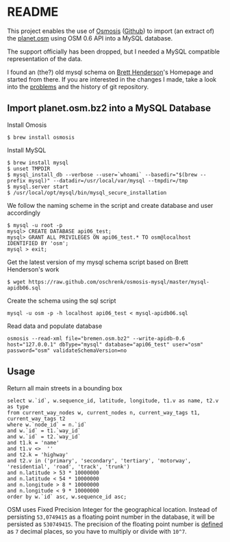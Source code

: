 # README #

This project enables the use of [Osmosis](http://wiki.openstreetmap.org/wiki/Osmosis) ([Github](https://github.com/openstreetmap/osmosis)) to import (an extract of) the [planet.osm](http://wiki.openstreetmap.org/wiki/Planet.osm) using OSM 0.6 API into a MySQL database.

The support officially has been dropped, but I needed a MySQL compatible representation of the data.

I found an (the?) old mysql schema on [Brett Henderson](https://github.com/brettch)'s Homepage and started from there. If you are interested in the changes I made, take a look into the [problems](PROBLEMS.md) and the history of git repository.

## Import planet.osm.bz2 into a MySQL Database ##

Install Omosis

	$ brew install osmosis

Install MySQL

	$ brew install mysql
	$ unset TMPDIR
    $ mysql_install_db --verbose --user=`whoami` --basedir="$(brew --prefix mysql)" --datadir=/usr/local/var/mysql --tmpdir=/tmp
	$ mysql.server start
    $ /usr/local/opt/mysql/bin/mysql_secure_installation

We follow the naming scheme in the script and create database and user accordingly

	$ mysql -u root -p
	mysql> CREATE DATABASE api06_test;
	mysql> GRANT ALL PRIVILEGES ON api06_test.* TO osm@localhost IDENTIFIED BY 'osm';
	mysql > exit;

Get the latest version of my mysql schema script based on Brett Henderson's work

	$ wget https://raw.github.com/oschrenk/osmosis-mysql/master/mysql-apidb06.sql

Create the schema using the sql script

	mysql -u osm -p -h localhost api06_test < mysql-apidb06.sql

Read data and populate database

	osmosis --read-xml file="bremen.osm.bz2" --write-apidb-0.6 host="127.0.0.1" dbType="mysql" database="api06_test" user="osm" password="osm" validateSchemaVersion=no

## Usage ##

Return all main streets in a bounding box

	select w.`id`, w.sequence_id, latitude, longitude, t1.v as name, t2.v as type
	from current_way_nodes w, current_nodes n, current_way_tags t1, current_way_tags t2
	where w.`node_id` = n.`id`
	and w.`id` = t1.`way_id`
	and w.`id` = t2.`way_id`
	and t1.k = 'name'
	and t1.v <>  ''
	and t2.k = 'highway'
	and t2.v in ('primary', 'secondary', 'tertiary', 'motorway', 'residential', 'road', 'track', 'trunk')
	and n.latitude > 53 * 10000000
	and n.latitude < 54 * 10000000
	and n.longitude > 8 * 10000000
	and n.longitude < 9 * 10000000
	order by w.`id` asc, w.sequence_id asc;

OSM uses Fixed Precision Integer for the geographical location. Instead of persisting `53,0749415` as a floating point number in the database, it will be persisted as `530749415`. The precision of the floating point number is [defined](http://wiki.openstreetmap.org/wiki/Node#Structure) as `7` decimal places, so you have to multiply or divide with `10^7`.